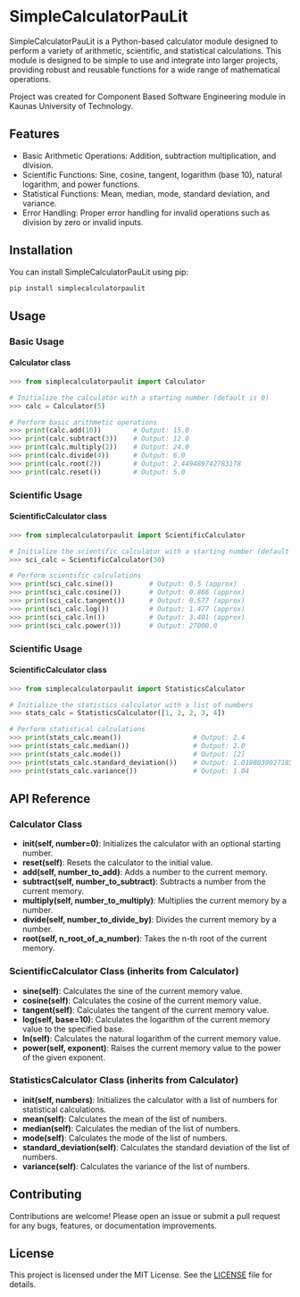 # SimpleCalculatorPauLit

SimpleCalculatorPauLit is a Python-based calculator module designed to perform a variety of arithmetic, scientific, and statistical calculations. This module is designed to be simple to use and integrate into larger projects, providing robust and reusable functions for a wide range of mathematical operations.

Project was created for Component Based Software Engineering module in Kaunas University of Technology.

## Features

- Basic Arithmetic Operations: Addition, subtraction multiplication, and division.
- Scientific Functions: Sine, cosine, tangent, logarithm (base 10), natural logarithm, and power functions.
- Statistical Functions: Mean, median, mode, standard deviation, and variance.
- Error Handling: Proper error handling for invalid operations such as division by zero or invalid inputs.

## Installation

You can install SimpleCalculatorPauLit using pip:

```sh
pip install simplecalculatorpaulit
```

## Usage

### Basic Usage

#### Calculator class

```python
>>> from simplecalculatorpaulit import Calculator

# Initialize the calculator with a starting number (default is 0)
>>> calc = Calculator(5)

# Perform basic arithmetic operations
>>> print(calc.add(10))        # Output: 15.0
>>> print(calc.subtract(3))    # Output: 12.0
>>> print(calc.multiply(2))    # Output: 24.0
>>> print(calc.divide(4))      # Output: 6.0
>>> print(calc.root(2))        # Output: 2.449489742783178
>>> print(calc.reset())        # Output: 5.0
```

### Scientific Usage

#### ScientificCalculator class

```python
>>> from simplecalculatorpaulit import ScientificCalculator

# Initialize the scientific calculator with a starting number (default is 0)
>>> sci_calc = ScientificCalculator(30)

# Perform scientific calculations
>>> print(sci_calc.sine())         # Output: 0.5 (approx)
>>> print(sci_calc.cosine())       # Output: 0.866 (approx)
>>> print(sci_calc.tangent())      # Output: 0.577 (approx)
>>> print(sci_calc.log())          # Output: 1.477 (approx)
>>> print(sci_calc.ln())           # Output: 3.401 (approx)
>>> print(sci_calc.power(3))       # Output: 27000.0
```

### Scientific Usage

#### ScientificCalculator class

```python
>>> from simplecalculatorpaulit import StatisticsCalculator

# Initialize the statistics calculator with a list of numbers
>>> stats_calc = StatisticsCalculator([1, 2, 2, 3, 4])

# Perform statistical calculations
>>> print(stats_calc.mean())                  # Output: 2.4
>>> print(stats_calc.median())                # Output: 2.0
>>> print(stats_calc.mode())                  # Output: [2]
>>> print(stats_calc.standard_deviation())    # Output: 1.019803902718557
>>> print(stats_calc.variance())              # Output: 1.04

```

## API Reference

### Calculator Class

- **init(self, number=0)**: Initializes the calculator with an optional starting number.
- **reset(self)**: Resets the calculator to the initial value.
- **add(self, number_to_add)**: Adds a number to the current memory.
- **subtract(self, number_to_subtract)**: Subtracts a number from the current memory.
- **multiply(self, number_to_multiply)**: Multiplies the current memory by a number.
- **divide(self, number_to_divide_by)**: Divides the current memory by a number.
- **root(self, n_root_of_a_number)**: Takes the n-th root of the current memory.

### ScientificCalculator Class (inherits from Calculator)

- **sine(self)**: Calculates the sine of the current memory value.
- **cosine(self)**: Calculates the cosine of the current memory value.
- **tangent(self)**: Calculates the tangent of the current memory value.
- **log(self, base=10)**: Calculates the logarithm of the current memory value to the specified base.
- **ln(self)**: Calculates the natural logarithm of the current memory value.
- **power(self, exponent)**: Raises the current memory value to the power of the given exponent.

### StatisticsCalculator Class (inherits from Calculator)

- **init(self, numbers)**: Initializes the calculator with a list of numbers for statistical calculations.
- **mean(self)**: Calculates the mean of the list of numbers.
- **median(self)**: Calculates the median of the list of numbers.
- **mode(self)**: Calculates the mode of the list of numbers.
- **standard_deviation(self)**: Calculates the standard deviation of the list of numbers.
- **variance(self)**: Calculates the variance of the list of numbers.

## Contributing

Contributions are welcome! Please open an issue or submit a pull request for any bugs, features, or documentation improvements.

## License

This project is licensed under the MIT License. See the [LICENSE](https://choosealicense.com/licenses/mit/) file for details.
